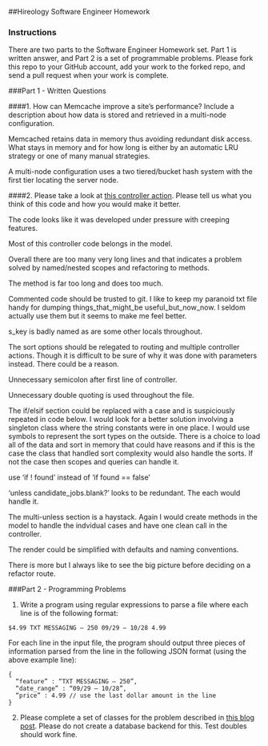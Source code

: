 ﻿##Hireology Software Engineer Homework

### Instructions

There are two parts to the Software Engineer Homework set. Part 1 is written answer, and Part 2 is a set of programmable problems. Please fork this repo to your GitHub account, add your work to the forked repo, and send a pull request when your work is complete.

###Part 1 - Written Questions

####1. How can Memcache improve a site’s performance? Include a description about how data is stored and retrieved in a multi-node configuration.

Memcached retains data in memory thus avoiding redundant disk access. What stays in memory and for how long is either by an automatic LRU strategy or one of many manual strategies.

A multi-node configuration uses a two tiered/bucket hash system with the first tier locating the server node. 


####2. Please take a look at [this controller action](https://github.com/Hireology/homework/blob/master/some_controller.rb). Please tell us what you think of this code and how you would make it better.

The code looks like it was developed under pressure with creeping features.

Most of this controller code belongs in the model. 

Overall there are too many very long lines and that indicates a problem solved by named/nested scopes and refactoring to methods.

The method is far too long and does too much.

Commented code should be trusted to git. I like to keep my paranoid txt file handy for dumping things_that_might_be useful_but_now_now. I seldom actually use them but it seems to make me feel better.

s_key is badly named as are some other locals throughout.

The sort options should be relegated to routing and multiple controller actions. Though it is difficult to be sure of why it was done with parameters instead. There could be a reason.

Unnecessary semicolon after first line of controller.

Unnecessary double quoting is used throughout the file. 

The if/elsif section could be replaced with a case and is suspiciously repeated in code below. I would look for a better solution involving a singleton class where the string constants were in one place. I would use symbols to represent the sort types on the outside. There is a choice to load all of the data and sort in memory that could have reasons and if this is the case the class that handled sort complexity would also handle the sorts. If not the case then scopes and queries can handle it.

use ‘if ! found’ instead of ‘if found == false’

‘unless candidate_jobs.blank?’  looks to be redundant. The each would handle it.

The multi-unless section is a haystack. Again I would create methods in the model to handle the indvidual cases and have one clean call in the controller.

The render could be simplified with defaults and naming conventions. 

There is more but I always like to see the big picture before deciding on a refactor route. 

###Part 2 - Programming Problems

1) Write a program using regular expressions to parse a file where each line is of the following format:

`$4.99 TXT MESSAGING – 250 09/29 – 10/28 4.99`

For each line in the input file, the program should output three pieces of information parsed from the line in the following JSON format (using the above example line):

```
{
  “feature” : “TXT MESSAGING – 250”,
  “date_range” : “09/29 – 10/28”,
  “price” : 4.99 // use the last dollar amount in the line
}
```

2) Please complete a set of classes for the problem described in [this blog post](http://www.adomokos.com/2012/10/the-organizations-users-roles-kata.html). Please do not create a database backend for this. Test doubles should work fine.
